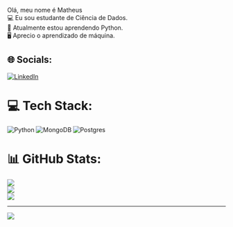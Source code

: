 Olá, meu nome é Matheus<br>
💻 Eu sou estudante de Ciência de Dados.<br>🐍 Atualmente estou aprendendo Python.<br>🖥 Aprecio o aprendizado de máquina.


## 🌐 Socials:
[![LinkedIn](https://img.shields.io/badge/LinkedIn-%230077B5.svg?logo=linkedin&logoColor=white)](https://linkedin.com/in/https://www.linkedin.com/in/1matheus-marcondes/) 

# 💻 Tech Stack:
![Python](https://img.shields.io/badge/python-3670A0?style=for-the-badge&logo=python&logoColor=ffdd54) ![MongoDB](https://img.shields.io/badge/MongoDB-%234ea94b.svg?style=for-the-badge&logo=mongodb&logoColor=white) ![Postgres](https://img.shields.io/badge/postgres-%23316192.svg?style=for-the-badge&logo=postgresql&logoColor=white)
# 📊 GitHub Stats:
![](https://github-readme-stats.vercel.app/api?username=MatheusMarcondes&theme=slateorange&hide_border=false&include_all_commits=false&count_private=false)<br/>
![](https://github-readme-streak-stats.herokuapp.com/?user=MatheusMarcondes&theme=slateorange&hide_border=false)<br/>
![](https://github-readme-stats.vercel.app/api/top-langs/?username=MatheusMarcondes&theme=slateorange&hide_border=false&include_all_commits=false&count_private=false&layout=compact)

---
[![](https://visitcount.itsvg.in/api?id=MatheusMarcondes&icon=0&color=0)](https://visitcount.itsvg.in)

<!-- Proudly created with GPRM ( https://gprm.itsvg.in ) -->
